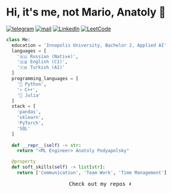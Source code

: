 # Hi, it's me, not Mario, Anatoly 👋
[![telegram](https://img.shields.io/static/v1?style=flat-square&message=telegram&color=26A5E4&logo=Telegram&logoColor=FFFFFF&label=)](https://t.me/podyapolskiyaa)
[![mail](https://img.shields.io/badge/gmail-c14438?style=flat-square&message=gmail&logo=Gmail&logoColor=white&link=mailto:dmatasoff@gmail.com)](mailto:podyapolskiyaa@gmail.com)
[![Linkedln](https://img.shields.io/badge/linkedin-0077B5?style=flat-square&logo=linkedin&logoColor=white)](https://www.linkedin.com/in/podyapolsky/)
[![LeetCode](https://img.shields.io/static/v1?style=flat-square&message=leetcode&color=222222&logo=LeetCode&logoColor=FFA116&label=)](https://leetcode.com/u/PodYapolskiy/)
<!-- [![CV](https://img.shields.io/static/v1?style=flat-square&message=cv&color=50AFCE&logo=Canva&logoColor=white&label=)](https://www.canva.com/design/DAFHajYHKog/iBupZrL591GzOYTccpyvxQ/view?utm_content=DAFHajYHKog&utm_campaign=designshare&utm_medium=link&utm_source=publishsharelink) -->

```python
class Me:
  education = 'Innopolis University, Bachelor 2, Applied AI'
  languages = [
    '🇷🇺 Russian (Native)',
    '🇬🇧 English (C1)',
    '🇹🇷 Turkish (A1)'
  ]
  programming_languages = [
    '🐍 Python',
    '💀 C++',
    '🔢 Julia'
  ]
  stack = [
    'pandas',
    'sklearn',
    'PyTorch',
    'SQL'
  ]
  
  def __repr__(self) -> str:
    return "<ML Engineer> Anatoly Podyapolsky"

  @property
  def soft_skills(self) -> list[str]:
    return ['Communication', 'Team Work', 'Time Management']
```
<!--
  experience: {
    'SWE': '10+ years',
    'CTO': '3+ years',
  }
-->

<!--
<br />

## Last Project

[![Readme Card](https://github-readme-stats.vercel.app/api/pin/?username=podyapolskiy&repo=follow-my-reading&show_owner=1)](https://github.com/PodYapolskiy/follow-my-reading)
-->

<!--
## Stats

[![Top Langs](https://github-readme-stats.vercel.app/api/top-langs/?username=podyapolskiy&langs_count=10)](https://github.com/podyapolskiy/github-readme-stats)

[![My GitHub stats](https://github-readme-stats.vercel.app/api?username=podyapolskiy&count_private=true&show_icons=true&custom_title=Stats)](https://github.com/podyapolskiy/github-readme-stats)
-->

<p align="center">
  <samp>Check out my repos ⬇️</samp>
</p>

